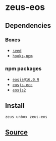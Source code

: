 
zeus-eos 
====================




## Dependencies
### Boxes
* [`seed`](seed.md)
* [`hooks-npm`](hooks-npm.md)
### npm packages
* [`eosjs@16.0.9`](http://npmjs.com/package/eosjs@16.0.9)
* [`eosjs-ecc`](http://npmjs.com/package/eosjs-ecc)
* [`eosjs2`](http://npmjs.com/package/eosjs2)


## Install
```bash
zeus unbox zeus-eos
```












## [Source](https://github.com/liquidapps-io/zeus-sdk/tree/master/boxes/groups/eos-sdk/zeus-eos)
